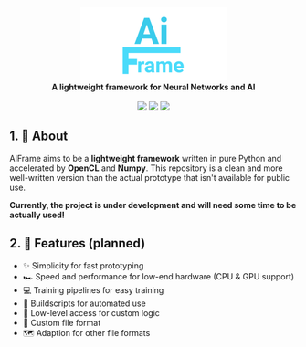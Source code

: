 <p align="center">
    <img src="resources/ai-frame-logo.png" width="256" /><br>
    <strong>A lightweight framework for Neural Networks and AI</strong><br><br>
    <img src="https://img.shields.io/badge/Python-v3.13-red?logo=python&logoColor=3776AB&labelColor=3e474f" />
    <img src="https://img.shields.io/badge/Numpy-v2.2.5-blue?logo=numpy&labelColor=013243" />
    <img src="https://img.shields.io/badge/OpenCL-v2025.1-greenlabelColor=013243" />
</p>


## 1. 📖 About

AIFrame aims to be a **lightweight framework** written in pure Python and accelerated by **OpenCL** and **Numpy**.
This repository is a clean and more well-written version than the actual prototype that isn't available for public use.

**Currently, the project is under development and will need some time to be actually used!**

## 2. 🔧 Features (planned)

- ✨ Simplicity for fast prototyping
- 🏎️ Speed and performance for low-end hardware (CPU & GPU support)
- 💻 Training pipelines for easy training
- 📄 Buildscripts for automated use
- 🔌 Low-level access for custom logic
- 💾 Custom file format
- 🗺️ Adaption for other file formats
